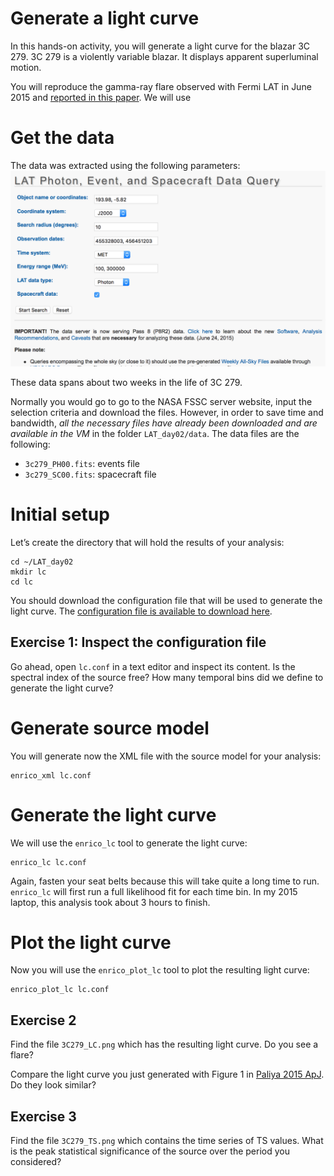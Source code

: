 Generate a light curve 
======================================

In this hands-on activity, you will generate a light curve for the blazar 3C 279. 3C 279 is a violently variable blazar. It displays apparent superluminal motion. 

You will reproduce the gamma-ray flare observed with Fermi LAT in June 2015 and [reported in this paper](http://iopscience.iop.org/article/10.1088/2041-8205/808/2/L48/meta;jsessionid=755B23E02BBB464D1F754F551B848D23.c4.iopscience.cld.iop.org). We will use 

# Get the data

The data was extracted using the following parameters:
![](./figures/3c279_query.png)

These data spans about two weeks in the life of 3C 279. 

Normally you would go to go to the NASA FSSC server website, input the selection criteria and download the files. However, in order to save time and bandwidth, *all the necessary files have already been downloaded and are available in the VM* in the folder `LAT_day02/data`. The data files are the following:

- `3c279_PH00.fits`: events file
- `3c279_SC00.fits`: spacecraft file


# Initial setup

Let’s create the directory that will hold the results of your analysis:

```shell
cd ~/LAT_day02
mkdir lc
cd lc
```

You should download the configuration file that will be used to generate the light curve. The [configuration file is available to download here](./lc.conf).

## Exercise 1: Inspect the configuration file

Go ahead, open `lc.conf` in a text editor and inspect its content. Is the spectral index of the source free? How many temporal bins did we define to generate the light curve?

[comment]: <> (note the fixed spectral index at 2.0 like Paliya; 13 bins)


# Generate source model

You will generate now the XML file with the source model for your analysis:

    enrico_xml lc.conf


# Generate the light curve

We will use the `enrico_lc` tool to generate the light curve:

    enrico_lc lc.conf

Again, fasten your seat belts because this will take quite a long time to run. `enrico_lc` will first run a full likelihood fit for each time bin. In my 2015 laptop, this analysis took about 3 hours to finish.

# Plot the light curve

Now you will use the `enrico_plot_lc` tool to plot the resulting light curve:

    enrico_plot_lc lc.conf

## Exercise 2

Find the file `3C279_LC.png` which has the resulting light curve. Do you see a flare? 

Compare the light curve you just generated with Figure 1 in [Paliya 2015 ApJ](http://iopscience.iop.org/article/10.1088/2041-8205/808/2/L48/meta;jsessionid=755B23E02BBB464D1F754F551B848D23.c4.iopscience.cld.iop.org). Do they look similar?

## Exercise 3

Find the file `3C279_TS.png` which contains the time series of TS values. What is the peak statistical significance of the source over the period you considered? 